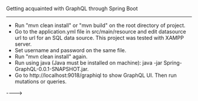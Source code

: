 Getting acquainted with GraphQL through Spring Boot 

--------------------------------------------------------------------------

* Run "mvn clean install" or "mvn build" on the root directory of project.
* Go to the application.yml file in src/main/resource and edit datasource url to url for an SQL data source. This project was tested with XAMPP server.
* Set username and password on the same file.
* Run "mvn clean install" again.
* Run using java (Java must be installed on machine): java -jar Spring-GraphQL-0.0.1-SNAPSHOT.jar.
* Go to http://localhost:9018/graphiql to show GraphQL UI. Then run mutations or queries.


----> 
